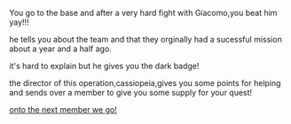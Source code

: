 You go to the base and after a very hard fight with Giacomo,you beat him yay!!!

he tells you about the team and that they orginally had a sucessful mission about a year and a half ago.

it's hard to explain but he gives you the dark badge!

the director of this operation,cassiopeia,gives you some points for helping and sends over a member to give you some supply for your quest!

[onto the next member we go!](Mela-fight.md)